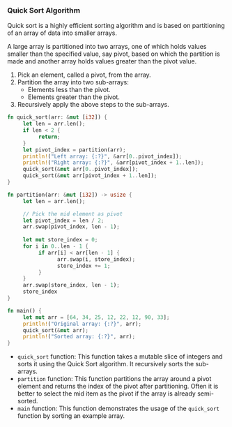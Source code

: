 ### Quick Sort Algorithm

Quick sort is a highly efficient sorting algorithm and is based on partitioning of an array of data into smaller arrays. 

A large array is partitioned into two arrays, one of which holds values smaller than the specified value, say pivot, based on which the partition is made and another array holds values greater than the pivot value.

1. Pick an element, called a pivot, from the array.
2. Partition the array into two sub-arrays:
    - Elements less than the pivot.
    - Elements greater than the pivot.
3. Recursively apply the above steps to the sub-arrays.

```rust
fn quick_sort(arr: &mut [i32]) {
     let len = arr.len();
     if len < 2 {
          return;
     }
     let pivot_index = partition(arr);
     println!("Left array: {:?}", &arr[0..pivot_index]);
     println!("Right array: {:?}", &arr[pivot_index + 1..len]);
     quick_sort(&mut arr[0..pivot_index]);
     quick_sort(&mut arr[pivot_index + 1..len]);
}

fn partition(arr: &mut [i32]) -> usize {
     let len = arr.len();

     // Pick the mid element as pivot
     let pivot_index = len / 2;
     arr.swap(pivot_index, len - 1);
     
     let mut store_index = 0;
     for i in 0..len - 1 {
          if arr[i] < arr[len - 1] {
                arr.swap(i, store_index);
                store_index += 1;
          }
     }
     arr.swap(store_index, len - 1);
     store_index
}

fn main() {
     let mut arr = [64, 34, 25, 12, 22, 12, 90, 33];
     println!("Original array: {:?}", arr);
     quick_sort(&mut arr);
     println!("Sorted array: {:?}", arr);
}
```

- `quick_sort` function: This function takes a mutable slice of integers and sorts it using the Quick Sort algorithm. It recursively sorts the sub-arrays.
- `partition` function: This function partitions the array around a pivot element and returns the index of the pivot after partitioning. Often it is better to select the mid item as the pivot if the array is already semi-sorted.
- `main` function: This function demonstrates the usage of the `quick_sort` function by sorting an example array.
